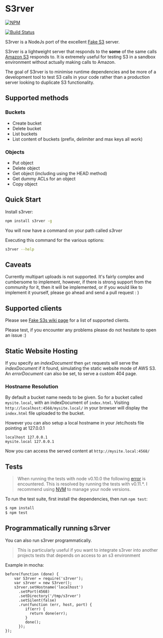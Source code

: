 S3rver
==================

[![NPM](https://nodei.co/npm/s3rver.png)](https://nodei.co/npm/s3rver/)

[![Build Status](https://api.travis-ci.org/jamhall/s3rver.png)](https://travis-ci.org/jamhall/s3rver)
 
S3rver is a NodeJs port of the excellent [Fake S3](https://github.com/jubos/fake-s3) server.

S3rver is a lightweight server that responds to the **some** of the same calls [Amazon S3](http://docs.aws.amazon.com/AWSJavaScriptSDK/latest/AWS/S3.html) responds to. It is extremely useful for testing S3 in a sandbox environment without actually making calls to Amazon.

The goal of S3rver is to minimise runtime dependencies and be more of a development tool to test S3 calls in your code rather than a production server looking to duplicate S3 functionality.

## Supported methods

### Buckets

- Create bucket
- Delete bucket
- List buckets
- List content of buckets (prefix, delimiter and max keys all work)

### Objects

- Put object
- Delete object
- Get object (including using the HEAD method)
- Get dummy ACLs for an object
- Copy object


## Quick Start

Install s3rver:
  
```bash
npm install s3rver -g
```
You will now have a command on your path called *s3rver*

Executing this command for the various options:

```bash
s3rver --help
```
## Caveats

Currently multipart uploads is not supported. It's fairly complex and cumbersome to implement, however, if there is strong support from the community for it, then it will be implemented, or if you would like to implement it yourself, please go ahead and send a pull request : ) 

## Supported clients

Please see [Fake S3s wiki page](https://github.com/jubos/fake-s3/wiki/Supported-Clients) for a list of supported clients.

Please test, if you encounter any problems please do not hesitate to open an issue :)

## Static Website Hosting

If you specify an *indexDocument* then ```get``` requests will serve the *indexDocument* if it found, simulating the static website mode of AWS S3. An *errorDocument* can also be set, to serve a custom 404 page.

### Hostname Resolution

By default a bucket name needs to be given. So for a bucket called ```mysite.local```, with an indexDocument of ```index.html```. Visiting ```http://localhost:4568/mysite.local/``` in your browser will display the ```index.html``` file uploaded to the bucket.

However you can also setup a local hostname in your /etc/hosts file pointing at 127.0.0.1
```
localhost 127.0.0.1
mysite.local 127.0.0.1
```
Now you can access the served content at ```http://mysite.local:4568/```

## Tests

> When running the tests with node v0.10.0 the following [error](https://github.com/mochajs/mocha/issues/777) is encountered. This is resolved by running the tests with v0.11.*. I recommend using [NVM](https://github.com/creationix/nvm) to manage your node versions.
  
To run the test suite, first install the dependencies, then run `npm test`:

```bash
$ npm install
$ npm test
```

## Programmatically running s3rver

You can also run s3rver programmatically. 

> This is particularly useful if you want to integrate s3rver into another projects tests that depends on access to an s3 environment

Example in mocha:
```
before(function (done) {
    var S3rver = require('s3rver');
    var s3rver = new S3rver();
    s3rver.setHostname('localhost')
      .setPort(4568)
      .setDirectory('/tmp/s3rver')
      .setSilent(false)
      .run(function (err, host, port) {
         if(err) {
           return done(err);
         }
         done();
      });
});
```
